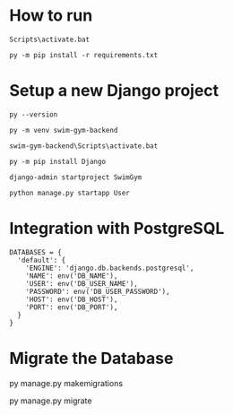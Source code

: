 # How to run
```Scripts\activate.bat```

```py -m pip install -r requirements.txt```

# Setup a new Django project

```py --version```

```py -m venv swim-gym-backend```

```swim-gym-backend\Scripts\activate.bat```

```py -m pip install Django```

```django-admin startproject SwimGym```

```python manage.py startapp User```

# Integration with PostgreSQL

```
DATABASES = {
  'default': {
    'ENGINE': 'django.db.backends.postgresql',
    'NAME': env('DB_NAME'),
    'USER': env('DB_USER_NAME'),
    'PASSWORD': env('DB_USER_PASSWORD'),
    'HOST': env('DB_HOST'),
    'PORT': env('DB_PORT'),
  }
}
```

# Migrate the Database

py manage.py makemigrations

py manage.py migrate